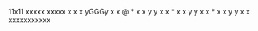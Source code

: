 11x11
xxxxx xxxxx
x         x
x  yGGGy  x
x @  *    x
x  y   y  x
x    *    x
x  y   y  x
x    *    x
x  y   y  x
          x
xxxxxxxxxxx
